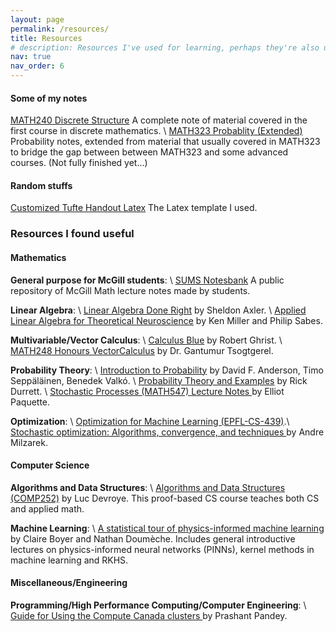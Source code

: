 ```yaml
---
layout: page
permalink: /resources/
title: Resources
# description: Resources I've used for learning, perhaps they're also useful for you.
nav: true
nav_order: 6
---
```

#### Some of my notes
[MATH240 Discrete Structure](/assets/pdf/MATH240_Discrete_Structure.pdf)
A complete note of material covered in the first course in discrete mathematics. \\
<a href='https://github.com/mattyizhengHe/Math-Cs-Notes/blob/Master/MATH323_Probability(Extended)/MATH323_Probability(Extended).pdf'> MATH323 Probablity (Extended) </a> Probability notes, extended from material that usually covered in MATH323 to bridge the gap between between MATH323 and some advanced courses. (Not fully finished yet...) 

#### Random stuffs

<a href='https://github.com/mattyizhengHe/Customized-TufteHandout-Latex'> Customized Tufte Handout Latex</a> The Latex template I used.

### Resources I found useful

#### Mathematics

**General purpose for McGill students**: \\
<a href='https://sumsmcgill.ca/sums-notesbank/'>SUMS Notesbank</a> A public repository of McGill Math lecture notes made by students.

**Linear Algebra**: \\
<a href='https://linear.axler.net'>Linear Algebra Done Right</a> by Sheldon Axler. \\
<a href='https://www.columbia.edu/cu/neurotheory/Ken/math-notes/'>Applied Linear Algebra for Theoretical Neuroscience</a> by Ken Miller and Philip Sabes.

**Multivariable/Vector Calculus**: \\
<a href='https://www2.math.upenn.edu/~ghrist/calculus.html'>Calculus Blue</a> by Robert Ghrist. \\
<a href='https://www.math.mcgill.ca/gantumur/math248f19/'>MATH248 Honours VectorCalculus</a> by Dr. Gantumur Tsogtgerel.

**Probability Theory**: \\
<a href='https://www.cambridge.org/highereducation/books/introduction-to-probability/5AB95A42185AB1EF4EDDE73C3A56494E#overview'>Introduction to Probability</a> by David F. Anderson, Timo Seppäläinen, Benedek Valkó. \\
<a href='https://www.google.com/search?client=safari&rls=en&q=probablity+theory+and+example&ie=UTF-8&oe=UTF-8'>Probability Theory and Examples</a> by Rick Durrett. \\
<a href='https://elliotpaquette.github.io/notes/547-stochastic-processes-20230403.pdf'>Stochastic Processes (MATH547) Lecture Notes </a> by Elliot Paquette.

**Optimization**: \\
<a href='https://github.com/epfml/OptML_course?tab=readme-ov-file'>Optimization for Machine Learning (EPFL-CS-439)</a>.\\
<a href='https://cuhko365-my.sharepoint.com/:f:/g/personal/andremilzarek_cuhk_edu_cn/Ehllvic5LM9CnrHPTHpeaFoBzSRajEdeQDmh4HKpG88x5A?e=A1wc8I//'> Stochastic optimization: Algorithms, convergence, and techniques </a> by Andre Milzarek.



#### Computer Science
**Algorithms and Data Structures**: \\
<a href='https://luc.devroye.org/252.html'>Algorithms and Data Structures (COMP252)</a> by Luc Devroye. This proof-based CS course teaches both CS and applied math. 

**Machine Learning**: \\
<a href='https://claireboyer.github.io/tutorial-piml/'>A statistical tour of physics-informed machine learning </a> by Claire Boyer and Nathan Doumèche.
Includes general introductive lectures on physics-informed neural networks (PINNs), kernel methods in machine learning and RKHS.

#### Miscellaneous/Engineering
**Programming/High Performance Computing/Computer Engineering**: \\
<a href='https://prashp.gitlab.io/post/compute-canada-tut/'> Guide for Using the Compute Canada clusters </a> by Prashant Pandey.



